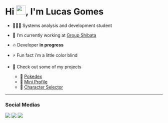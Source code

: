 <h1 align="left">Hi <img src="https://raw.githubusercontent.com/kaueMarques/kaueMarques/master/hi.gif" height="30px">, I'm Lucas Gomes</h1>

- 👨🏼‍🎓 Systems analysis and development student 

- 💼 I’m currently working at [Group Shibata](https://gruposhibata.gupy.io)

- 🔥 Developer **in progress**

- ⚡ Fun fact i'm a little color blind 

- 🎯 Check out some of my projects

  - 📌 [Pokedex](https://lucass-vinicius.github.io/projeto-pokedex/)
  - 📌 [Mini Profile](https://lucass-vinicius.github.io/projeto-mini-portfolio/)
  - 📌 [Character Selector](https://lucass-vinicius.github.io/projeto-marvel/)

---

<h3 align="left">Social Medias </h3>

<div align="left"> 
  <a href="https://www.instagram.com/lucas_vpg/" target="_blank"><img src="https://img.shields.io/badge/-Instagram-%23E4405F?style=for-the-badge&logo=instagram&logoColor=white" target="_blank"></a>
    <a href="https://steamcommunity.com/id/LUCASSV7//" target="_blank"><img src="https://img.shields.io/badge/Steam-000000?style=for-the-badge&logo=steam&logoColor=white" target="_blank"></a>
    <a href="https://www.linkedin.com/in/lucas-vinicius-a28ba5246/" target="_blank"><img src="https://img.shields.io/badge/LinkedIn-0077B5?style=for-the-badge&logo=linkedin&logoColor=white" target="_blank"></a>
</div>